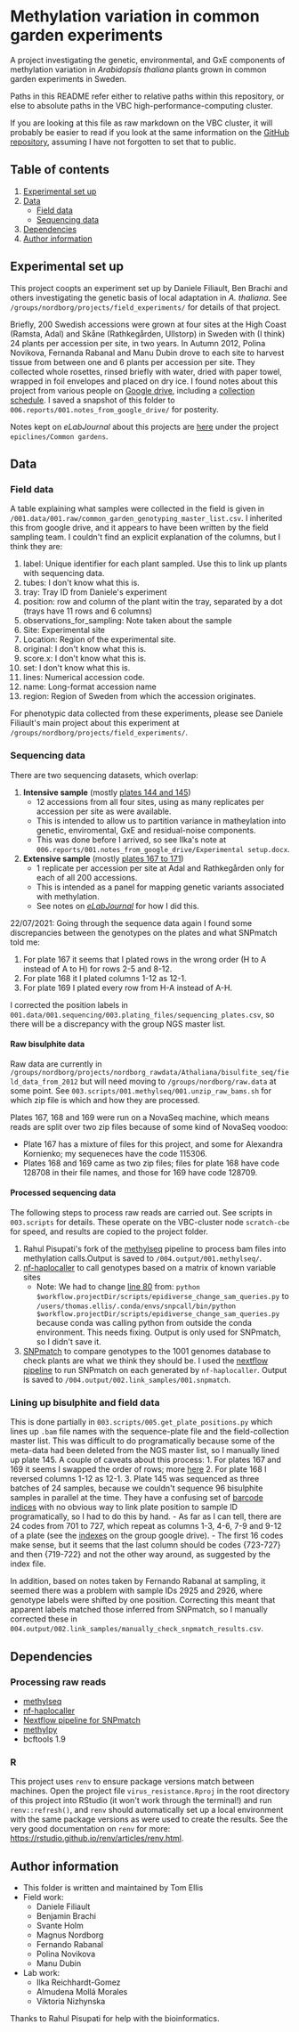 # Methylation variation in common garden experiments

A project investigating the genetic, environmental, and GxE components of methylation variation in *Arabidopsis thaliana* plants grown in common garden experiments in Sweden.

Paths in this README refer either to relative paths within this repository, or else to absolute paths in the VBC high-performance-computing cluster.

If you are looking at this file as raw markdown on the VBC cluster, it will probably be easier to read if you look at the same information on the [GitHub repository](https://github.com/ellisztamas/methylation-common-garden), assuming I have not forgotten to set that to public.

## Table of contents

1. [Experimental set up](#experimental-set-up)
3. [Data](#data-files)
    * [Field data](#field-data)
    * [Sequencing data](#sequencing-data)
4. [Dependencies](#dependencies)
5. [Author information](#author-information)


## Experimental set up

This project coopts an experiment set up by Daniele Filiault, Ben Brachi and others investigating the genetic basis of local adaptation in *A. thaliana*. See `/groups/nordborg/projects/field_experiments/` for details of that project.

Briefly, 200 Swedish accessions were grown at four sites at the High Coast (Ramsta, Adal) and Skåne (Rathkegården, Ullstorp) in Sweden with (I think) 24 plants per accession per site, in two years. In Autumn 2012, Polina Novikova, Fernanda Rabanal and Manu Dubin drove to each site to harvest tissue from between one and 6 plants per accession per site. They collected whole rosettes, rinsed briefly with water, dried with paper towel, wrapped in foil envelopes and placed on dry ice. I found notes about this project from various people on [Google drive](https://drive.google.com/drive/folders/0B2_HB0VI2ORrWVRGLU0wcm5YMVE), including a [collection schedule](https://drive.google.com/drive/folders/0B2_HB0VI2ORrWVRGLU0wcm5YMVE). I saved a snapshot of this folder to `006.reports/001.notes_from_google_drive/` for posterity.

Notes kept on *eLabJournal* about this projects are [here](https://vbc.elabjournal.com/members/experiments/browser/#view=study&nodeID=45911&page=0&userID=20538&status=0&column=created&order=DESC&search=) under the project `epiclines/Common gardens`.

## Data

### Field data

A table explaining what samples were collected in the field is given in `/001.data/001.raw/common_garden_genotyping_master_list.csv`. I inherited this from google drive, and it appears to have been written by the field sampling team. I couldn't find an explicit explanation of the columns, but I think they are:
    
1. label: Unique identifier for each plant sampled. Use this to link up plants with sequencing data.
2. tubes: I don't know what this is.
3. tray: Tray ID from Daniele's experiment
4. position: row and column of the plant witin the tray, separated by a dot (trays have 11 rows and 6 columns)
5. observations_for_sampling: Note taken about the sample
6. Site: Experimental site
7. Location: Region of the experimental site.
8. original: I don't know what this is.
9. score.x: I don't know what this is.
10. set: I don't know what this is.
11. lines: Numerical accession code.
12. name: Long-format accession name
13. region: Region of Sweden from which the accession originates.

For phenotypic data collected from these experiments, please see Daniele Filiault's main project about this experiment at `/groups/nordborg/projects/field_experiments/`.

### Sequencing data

There are two sequencing datasets, which overlap:

1. **Intensive sample** (mostly [plates 144 and 145](https://docs.google.com/spreadsheets/d/1gX_zYZMaFUk6SMOYTfcjOlv9Mv5vv6ksmSUq_iSSVnU/edit#gid=0))
    * 12 accessions from all four sites, using as many replicates per accession per site as were available.
    * This is intended to allow us to partition variance in matheylation into genetic, enviromental, GxE and residual-noise components.
    * This was done before I arrived, so see Ilka's note at `006.reports/001.notes_from_google_drive/Experimental setup.docx`.
2. **Extensive sample** (mostly [plates 167 to 171](https://docs.google.com/spreadsheets/d/1gX_zYZMaFUk6SMOYTfcjOlv9Mv5vv6ksmSUq_iSSVnU/edit#gid=0))
    * 1 replicate per accession per site at Adal and Rathkegården only for each of all 200 accessions.
    * This is intended as a panel for mapping genetic variants associated with methylation.
    * See notes on [*eLabJournal*](https://vbc.elabjournal.com/members/experiments/browser/#view=experiment&nodeID=227439) for how I did this.

22/07/2021: Going through the sequence data again I found some discrepancies between the genotypes on the plates and what SNPmatch told me:

1. For plate 167 it seems that I plated rows in the wrong order (H to A instead of A to H) for rows 2-5 and 8-12.
2. For plate 168 it I plated columns 1-12 as 12-1. 
3. For plate 169 I plated every row from H-A instead of A-H.

I corrected the position labels in `001.data/001.sequencing/003.plating_files/sequencing_plates.csv`, so there will be a discrepancy with the group NGS master list.

#### Raw bisulphite data

Raw data are currently in `/groups/nordborg/projects/nordborg_rawdata/Athaliana/bisulfite_seq/field_data_from_2012` but will need moving to `/groups/nordborg/raw.data` at some point. See `003.scripts/001.methylseq/001.unzip_raw_bams.sh` for which zip file is which and how they are processed.

 Plates 167, 168 and 169 were run on a NovaSeq machine, which means reads are split over two zip files because of some kind of NovaSeq voodoo:
 
 * Plate 167 has a mixture of files for this project, and some for Alexandra Kornienko; my sequeneces have the code 115306.
 * Plates 168 and 169 came as two zip files; files for plate 168 have code 128708 in their file names, and those for 169 have code 128709.

#### Processed sequencing data

The following steps to process raw reads are carried out. See scripts in `003.scripts` for details. These operate on the VBC-cluster node `scratch-cbe` for speed, and results are copied to the project folder.

1. Rahul Pisupati's fork of the [methylseq](https://github.com/rbpisupati/methylseq) pipeline to process bam files into methylation calls.Output is saved to `/004.output/001.methylseq/`.
2. [nf-haplocaller](https://github.com/Gregor-Mendel-Institute/nf-haplocaller) to call genotypes based on a matrix of known variable sites
    * Note: We had to change [line 80](https://github.com/Gregor-Mendel-Institute/nf-haplocaller/blob/5c78ec474d728a277eebc2bd8b365bb5841155f7/snps_bsseq.nf#L80) from:
    ```python $workflow.projectDir/scripts/epidiverse_change_sam_queries.py```
    to
    ```/users/thomas.ellis/.conda/envs/snpcall/bin/python $workflow.projectDir/scripts/epidiverse_change_sam_queries.py```
    because conda was calling python from outside the conda environment. This needs fixing. Output is only used for SNPmatch, so I didn't save it.
3. [SNPmatch](https://github.com/Gregor-Mendel-Institute/SNPmatch) to compare genotypes to the 1001 genomes database to check plants are what we think they should be. I used the [nextflow pipeline](https://github.com/rbpisupati/nf-snpmatch) to run SNPmatch on each generated by `nf-haplocaller`. Output is saved to `/004.output/002.link_samples/001.snpmatch`.

### Lining up bisulphite and field data
This is done partially in `003.scripts/005.get_plate_positions.py` which lines up `.bam` file names with the sequence-plate file and the field-collection master list. This was difficult to do programatically because some of the meta-data had been deleted from the NGS master list, so I manually lined up plate 145. A couple of caveats about this process:
    1. For plates 167 and 169 it seems I swapped the order of rows; more [here](#sequencing-data)
    2. For plate 168 I reversed columns 1-12 as 12-1.
    3. Plate 145 was sequenced as three batches of 24 samples, because we couldn't sequence 96 bisulphite samples in parallel at the time. They have a confusing set of [barcode indices](https://docs.google.com/spreadsheets/d/1TI9wWU2aYMrvH0-jZjQ9gGqceYwQ1w8qbHFGqrQrBKM/edit#gid=1695237440) with no obvious way to link plate position to sample ID programatically, so I had to do this by hand.
        - As far as I can tell, there are 24 codes from 701 to 727, which repeat as columns 1-3, 4-6, 7-9 and 9-12 of a plate (see the [indexes](https://docs.google.com/spreadsheets/d/1TI9wWU2aYMrvH0-jZjQ9gGqceYwQ1w8qbHFGqrQrBKM/edit#gid=1695237440) on the group google drive).
        - The first 16 codes make sense, but it seems that the last column should be codes {723-727} and then {719-722} and not the other way around, as suggested by the index file.

In addition, based on notes taken by Fernando Rabanal at sampling, it seemed there was a problem with sample IDs 2925 and 2926, where genotype labels were shifted by one position. Correcting this meant that apparent labels matched those inferred from SNPmatch, so I manually corrected these in
`004.output/002.link_samples/manually_check_snpmatch_results.csv`.

## Dependencies

### Processing raw reads

* [methylseq](https://github.com/rbpisupati/methylseq)
* [nf-haplocaller](https://github.com/Gregor-Mendel-Institute/nf-haplocaller)
* [Nextflow pipeline for SNPmatch](https://github.com/rbpisupati/nf-snpmatch)
* [methylpy](https://github.com/yupenghe/methylpy)
* bcftools 1.9

### R
This project uses `renv` to ensure package versions match between machines. Open the project file `virus_resistance.Rproj` in the root directory of this project into RStudio (it won't work through the terminal!) and run `renv::refresh()`, and `renv` should automatically set up a local environment with the same package versions as were used to create the results. See the very good documentation on `renv` for more: https://rstudio.github.io/renv/articles/renv.html.

## Author information

* This folder is written and maintained by Tom Ellis
* Field work:
    * Daniele Filiault
    * Benjamin Brachi
    * Svante Holm
    * Magnus Nordborg
    * Fernando Rabanal
    * Polina Novikova
    * Manu Dubin
* Lab work:
    * Ilka Reichhardt-Gomez
    * Almudena Mollá Morales
    * Viktoria Nizhynska

Thanks to Rahul Pisupati for help with the bioinformatics.
